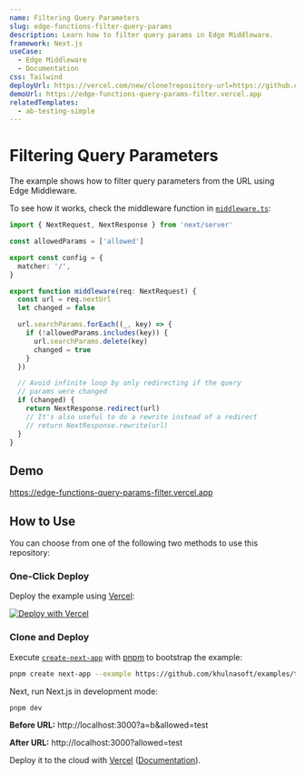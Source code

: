 ```yaml
---
name: Filtering Query Parameters
slug: edge-functions-filter-query-params
description: Learn how to filter query params in Edge Middleware.
framework: Next.js
useCase:
  - Edge Middleware
  - Documentation
css: Tailwind
deployUrl: https://vercel.com/new/clone?repository-url=https://github.com/khulnasoft/examples/tree/main/edge-middleware/query-params-filter&project-name=query-params-filter&repository-name=query-params-filter
demoUrl: https://edge-functions-query-params-filter.vercel.app
relatedTemplates:
  - ab-testing-simple
---
```


# Filtering Query Parameters

The example shows how to filter query parameters from the URL using Edge Middleware.

To see how it works, check the middleware function in [`middleware.ts`](middleware.ts):

```ts
import { NextRequest, NextResponse } from 'next/server'

const allowedParams = ['allowed']

export const config = {
  matcher: '/',
}

export function middleware(req: NextRequest) {
  const url = req.nextUrl
  let changed = false

  url.searchParams.forEach((_, key) => {
    if (!allowedParams.includes(key)) {
      url.searchParams.delete(key)
      changed = true
    }
  })

  // Avoid infinite loop by only redirecting if the query
  // params were changed
  if (changed) {
    return NextResponse.redirect(url)
    // It's also useful to do a rewrite instead of a redirect
    // return NextResponse.rewrite(url)
  }
}
```

## Demo

https://edge-functions-query-params-filter.vercel.app

## How to Use

You can choose from one of the following two methods to use this repository:

### One-Click Deploy

Deploy the example using [Vercel](https://vercel.com?utm_source=github&utm_medium=readme&utm_campaign=vercel-examples):

[![Deploy with Vercel](https://vercel.com/button)](https://vercel.com/new/clone?repository-url=https://github.com/khulnasoft/examples/tree/main/edge-middleware/query-params-filter&project-name=query-params-filter&repository-name=query-params-filter)

### Clone and Deploy

Execute [`create-next-app`](https://github.com/khulnasoft/next.js/tree/canary/packages/create-next-app) with [pnpm](https://pnpm.io/installation) to bootstrap the example:

```bash
pnpm create next-app --example https://github.com/khulnasoft/examples/tree/main/edge-middleware/query-params-filter query-params-filter
```

Next, run Next.js in development mode:

```bash
pnpm dev
```

**Before URL:** http://localhost:3000?a=b&allowed=test

**After URL:** http://localhost:3000?allowed=test

Deploy it to the cloud with [Vercel](https://vercel.com/new?utm_source=github&utm_medium=readme&utm_campaign=edge-middleware-eap) ([Documentation](https://nextjs.org/docs/deployment)).
